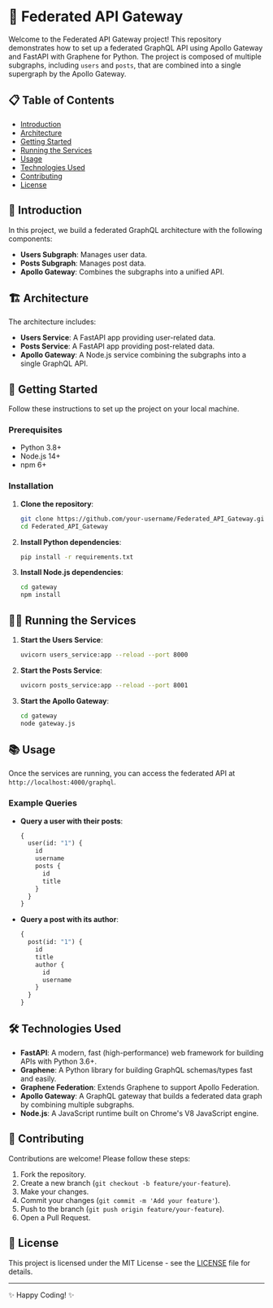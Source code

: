 # 🚀 Federated API Gateway

Welcome to the Federated API Gateway project! This repository demonstrates how to set up a federated GraphQL API using Apollo Gateway and FastAPI with Graphene for Python. The project is composed of multiple subgraphs, including `users` and `posts`, that are combined into a single supergraph by the Apollo Gateway.

## 📋 Table of Contents

- [Introduction](#introduction)
- [Architecture](#architecture)
- [Getting Started](#getting-started)
- [Running the Services](#running-the-services)
- [Usage](#usage)
- [Technologies Used](#technologies-used)
- [Contributing](#contributing)
- [License](#license)

## 🌟 Introduction

In this project, we build a federated GraphQL architecture with the following components:

- **Users Subgraph**: Manages user data.
- **Posts Subgraph**: Manages post data.
- **Apollo Gateway**: Combines the subgraphs into a unified API.

## 🏗️ Architecture

The architecture includes:

- **Users Service**: A FastAPI app providing user-related data.
- **Posts Service**: A FastAPI app providing post-related data.
- **Apollo Gateway**: A Node.js service combining the subgraphs into a single GraphQL API.

## 🚀 Getting Started

Follow these instructions to set up the project on your local machine.

### Prerequisites

- Python 3.8+
- Node.js 14+
- npm 6+

### Installation

1. **Clone the repository**:
    ```sh
    git clone https://github.com/your-username/Federated_API_Gateway.git
    cd Federated_API_Gateway
    ```

2. **Install Python dependencies**:
    ```sh
    pip install -r requirements.txt
    ```

3. **Install Node.js dependencies**:
    ```sh
    cd gateway
    npm install
    ```

## 🏃‍♂️ Running the Services

1. **Start the Users Service**:
    ```sh
    uvicorn users_service:app --reload --port 8000
    ```

2. **Start the Posts Service**:
    ```sh
    uvicorn posts_service:app --reload --port 8001
    ```

3. **Start the Apollo Gateway**:
    ```sh
    cd gateway
    node gateway.js
    ```

## 📚 Usage

Once the services are running, you can access the federated API at `http://localhost:4000/graphql`.

### Example Queries

- **Query a user with their posts**:
    ```graphql
    {
      user(id: "1") {
        id
        username
        posts {
          id
          title
        }
      }
    }
    ```

- **Query a post with its author**:
    ```graphql
    {
      post(id: "1") {
        id
        title
        author {
          id
          username
        }
      }
    }
    ```

## 🛠️ Technologies Used

- **FastAPI**: A modern, fast (high-performance) web framework for building APIs with Python 3.6+.
- **Graphene**: A Python library for building GraphQL schemas/types fast and easily.
- **Graphene Federation**: Extends Graphene to support Apollo Federation.
- **Apollo Gateway**: A GraphQL gateway that builds a federated data graph by combining multiple subgraphs.
- **Node.js**: A JavaScript runtime built on Chrome's V8 JavaScript engine.

## 🤝 Contributing

Contributions are welcome! Please follow these steps:

1. Fork the repository.
2. Create a new branch (`git checkout -b feature/your-feature`).
3. Make your changes.
4. Commit your changes (`git commit -m 'Add your feature'`).
5. Push to the branch (`git push origin feature/your-feature`).
6. Open a Pull Request.

## 📄 License

This project is licensed under the MIT License - see the [LICENSE](LICENSE) file for details.

---

✨ Happy Coding! ✨
